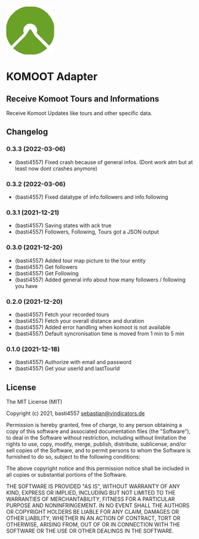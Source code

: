 ![Logo](admin/komoot.png)

# KOMOOT Adapter

## Receive Komoot Tours and Informations

Receive Komoot Updates like tours and other specific data.
 

## Changelog

### 0.3.3 (2022-03-06)
* (basti4557) Fixed crash because of general infos. (Dont work atm but at least now dont crashes anymore)

### 0.3.2 (2022-03-06)
* (basti4557) Fixed datatype of info.followers and info.following

### 0.3.1 (2021-12-21)
* (basti4557) Saving states with ack true
* (basti4557) Followers, Following, Tours got a JSON output

### 0.3.0 (2021-12-20)
* (basti4557) Added tour map picture to the tour entity
* (basti4557) Get followers
* (basti4557) Get Following
* (basti4557) Added general info about how many followers / following you have

### 0.2.0 (2021-12-20)
* (basti4557) Fetch your recorded tours
* (basti4557) Fetch your overall distance and duration
* (basti4557) Added error handling when komoot is not available
* (basti4557) Default syncronisation time is moved from 1 min to 5 min

### 0.1.0 (2021-12-18)
* (basti4557) Authorize with email and password
* (basti4557) Get your userId and lastTourId


## License

The MIT License (MIT)

Copyright (c) 2021, basti4557 <sebastian@vindicators.de>

Permission is hereby granted, free of charge, to any person obtaining a copy
of this software and associated documentation files (the "Software"), to deal
in the Software without restriction, including without limitation the rights
to use, copy, modify, merge, publish, distribute, sublicense, and/or sell
copies of the Software, and to permit persons to whom the Software is
furnished to do so, subject to the following conditions:

The above copyright notice and this permission notice shall be included in
all copies or substantial portions of the Software.

THE SOFTWARE IS PROVIDED "AS IS", WITHOUT WARRANTY OF ANY KIND, EXPRESS OR
IMPLIED, INCLUDING BUT NOT LIMITED TO THE WARRANTIES OF MERCHANTABILITY,
FITNESS FOR A PARTICULAR PURPOSE AND NONINFRINGEMENT. IN NO EVENT SHALL THE
AUTHORS OR COPYRIGHT HOLDERS BE LIABLE FOR ANY CLAIM, DAMAGES OR OTHER
LIABILITY, WHETHER IN AN ACTION OF CONTRACT, TORT OR OTHERWISE, ARISING FROM,
OUT OF OR IN CONNECTION WITH THE SOFTWARE OR THE USE OR OTHER DEALINGS IN
THE SOFTWARE.